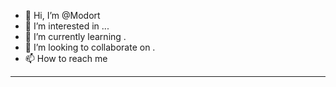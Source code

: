 - 👋 Hi, I’m @Modort
- 👀 I’m interested in ...
- 🌱 I’m currently learning .
- 💞️ I’m looking to collaborate on .  
- 📫 How to reach me   
----------
